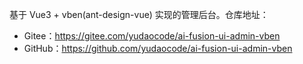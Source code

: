 基于 Vue3 + vben(ant-design-vue) 实现的管理后台。仓库地址：

* Gitee：<https://gitee.com/yudaocode/ai-fusion-ui-admin-vben>
* GitHub：<https://github.com/yudaocode/ai-fusion-ui-admin-vben>
